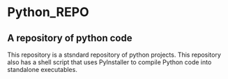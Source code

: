 # Python_REPO
## A repository of python code
This repository is a stsndard repository of python projects. This repository also has a shell script that uses PyInstaller to compile Python code into standalone executables.
